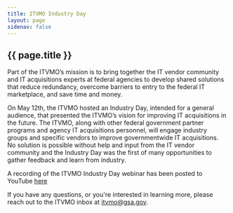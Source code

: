 ```yaml
---
title: ITVMO Industry Day
layout: page
sidenav: false
---
```


<section class="grid-container padding-left-0 padding-right-1">
<h1 class="margin-top-0">{{ page.title }}</h1>
<p>Part of the ITVMO’s mission is to bring together the IT vendor community and IT acquisitions experts at federal agencies to develop shared solutions that reduce redundancy, overcome barriers to entry to the federal IT marketplace, and save time and money.</p>

<p>On May 12th, the ITVMO hosted an Industry Day, intended for a general audience, that presented the ITVMO’s vision for improving IT acquisitions in the future. The ITVMO, along with other federal government partner programs and agency IT acquisitions personnel, will engage industry groups and specific vendors to improve governmentwide IT acquisitions. No solution is possible without help and input from the IT vendor community and the Industry Day was the first of many opportunities to gather feedback and learn from industry.</p>

<p>A recording of the ITVMO Industry Day webinar has been posted to YouTube <a href="https://www.youtube.com/watch?v=mD4iWvAJnyk">here</a></p>

<p>If you have any questions, or you're interested in learning more, please reach out to the ITVMO inbox at <a href="mailto:itvmo@gsa.gov">itvmo@gsa.gov</a>.</p>
</section>
